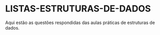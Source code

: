# LISTAS-ESTRUTURAS-DE-DADOS
Aqui estão as questões respondidas das aulas práticas de estruturas de dados.
